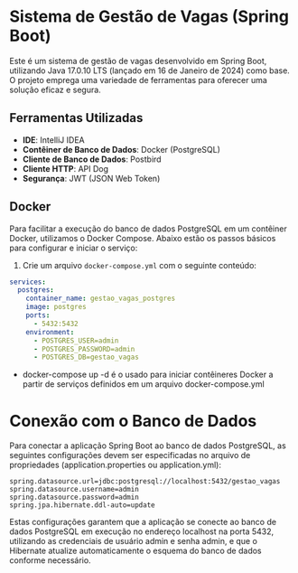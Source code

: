 # Sistema de Gestão de Vagas (Spring Boot)

Este é um sistema de gestão de vagas desenvolvido em Spring Boot, utilizando Java 17.0.10 LTS (lançado em 16 de Janeiro de 2024) como base. O projeto emprega uma variedade de ferramentas para oferecer uma solução eficaz e segura.

## Ferramentas Utilizadas

- **IDE**: IntelliJ IDEA
- **Contêiner de Banco de Dados**: Docker (PostgreSQL)
- **Cliente de Banco de Dados**: Postbird
- **Cliente HTTP**: API Dog
- **Segurança**: JWT (JSON Web Token)

## Docker

Para facilitar a execução do banco de dados PostgreSQL em um contêiner Docker, utilizamos o Docker Compose. Abaixo estão os passos básicos para configurar e iniciar o serviço:

1. Crie um arquivo `docker-compose.yml` com o seguinte conteúdo:

```yaml
services:
  postgres:
    container_name: gestao_vagas_postgres
    image: postgres
    ports:
      - 5432:5432
    environment:
      - POSTGRES_USER=admin
      - POSTGRES_PASSWORD=admin
      - POSTGRES_DB=gestao_vagas

```
- docker-compose up -d é o usado para iniciar contêineres Docker a partir de serviços definidos em um arquivo docker-compose.yml

# Conexão com o Banco de Dados

Para conectar a aplicação Spring Boot ao banco de dados PostgreSQL, as seguintes configurações devem ser especificadas no arquivo de propriedades (application.properties ou application.yml):

```properties
spring.datasource.url=jdbc:postgresql://localhost:5432/gestao_vagas
spring.datasource.username=admin
spring.datasource.password=admin
spring.jpa.hibernate.ddl-auto=update
```
Estas configurações garantem que a aplicação se conecte ao banco de dados PostgreSQL em execução no endereço localhost na porta 5432, utilizando as credenciais de usuário admin e senha admin, e que o Hibernate atualize automaticamente o esquema do banco de dados conforme necessário.
